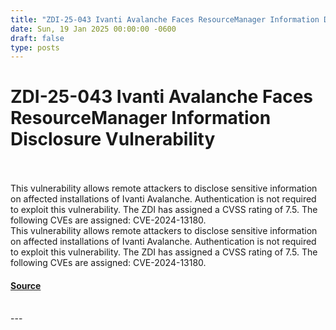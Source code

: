 ```yaml
---
title: "ZDI-25-043 Ivanti Avalanche Faces ResourceManager Information Disclosure Vulnerability"
date: Sun, 19 Jan 2025 00:00:00 -0600
draft: false
type: posts
---
```

# ZDI-25-043 Ivanti Avalanche Faces ResourceManager Information Disclosure Vulnerability

<br/>

<br/>
This vulnerability allows remote attackers to disclose sensitive information on affected installations of Ivanti Avalanche. Authentication is not required to exploit this vulnerability. The ZDI has assigned a CVSS rating of 7.5. The following CVEs are assigned: CVE-2024-13180.
<br/>
This vulnerability allows remote attackers to disclose sensitive information on affected installations of Ivanti Avalanche. Authentication is not required to exploit this vulnerability. The ZDI has assigned a CVSS rating of 7.5. The following CVEs are assigned: CVE-2024-13180.

#### [Source](http://www.zerodayinitiative.com/advisories/ZDI-25-043/)

<br/>
---
